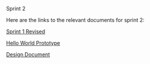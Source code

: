 Sprint 2

Here are the links to the relevant documents for sprint 2:

[Sprint 1 Revised](https://github.com/RyanBHuynh/CS-4320-Semester-Project/blob/sprint2/sprint1.md)

[Hello World Prototype](https://github.com/RyanBHuynh/CS-4320-Semester-Project/blob/sprint2/Longhorns%20Hello%20World%20Prototype.py)

[Design Document](https://docs.google.com/document/d/1odypIgyCCF-ZZHVI5jvof50nNXBzfTE94_u8RUlrV1Y/edit)

